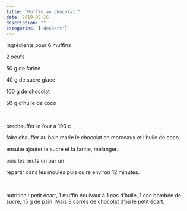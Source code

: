 ```yaml
---
title: "Muffin au chocolat "
date: 2019-05-16
description: ""
categories: ['dessert']
---
```


          


Ingr&eacute;dients&nbsp;pour 6 muffins&nbsp;

2 oeufs

50 g de farine

40 g de sucre glace

100 g de chocolat

50 g d&rsquo;huile de coco

&nbsp;

prechauffer le four a 190 c

faire chauffer au bain marie le chocolat en morceaux et l&rsquo;huile de coco.

ensuite ajouter le sucre et la farine, m&eacute;langer.

puis les &oelig;ufs un par un

repartir dans les moules puis cuire environ 12 minutes.

&nbsp;

nutrition : petit &eacute;cart, 1 muffin &eacute;quivaut &agrave; 1 cas d&rsquo;huile, 1 cac bomb&eacute;e de sucre, 15 g de pain. Mais 3 carr&eacute;s de chocolat d&rsquo;o&ugrave; le petit &eacute;cart.&nbsp;


                          
